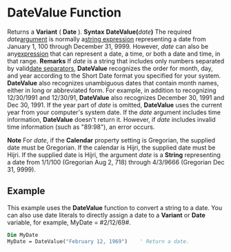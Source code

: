 
# DateValue Function



Returns a  **Variant** ( **Date** ).
 **Syntax**
 **DateValue(**_date_**)**
The required  _date_[argument](b8bdf64f-5920-1ae9-16d0-b26d09524a30.md) is normally a[string expression](b8bdf64f-5920-1ae9-16d0-b26d09524a30.md) representing a date from January 1, 100 through December 31, 9999. However, _date_ can also be any[expression](b8bdf64f-5920-1ae9-16d0-b26d09524a30.md) that can represent a date, a time, or both a date and time, in that range.
 **Remarks**
If  _date_ is a string that includes only numbers separated by valid[date separators](b8bdf64f-5920-1ae9-16d0-b26d09524a30.md),  **DateValue** recognizes the order for month, day, and year according to the Short Date format you specified for your system. **DateValue** also recognizes unambiguous dates that contain month names, either in long or abbreviated form. For example, in addition to recognizing 12/30/1991 and 12/30/91, **DateValue** also recognizes December 30, 1991 and Dec 30, 1991.
If the year part of  _date_ is omitted, **DateValue** uses the current year from your computer's system date.
If the  _date_ argument includes time information, **DateValue** doesn't return it. However, if _date_ includes invalid time information (such as "89:98"), an error occurs.

 **Note**  For  _date_, if the **Calendar** property setting is Gregorian, the supplied date must be Gregorian. If the calendar is Hijri, the supplied date must be Hijri. If the supplied date is Hijri, the argument _date_ is a **String** representing a date from 1/1/100 (Gregorian Aug 2, 718) through 4/3/9666 (Gregorian Dec 31, 9999).


## Example

This example uses the  **DateValue** function to convert a string to a date. You can also use date literals to directly assign a date to a **Variant** or **Date** variable, for example, MyDate = #2/12/69#.


```vb
Dim MyDate
MyDate = DateValue("February 12, 1969")    ' Return a date.


```

